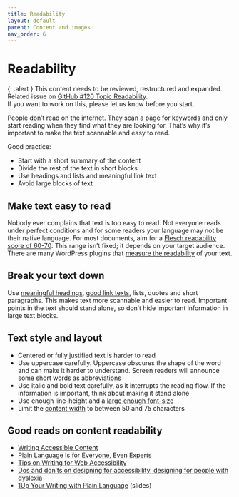 ```yaml
---
title: Readability
layout: default
parent: Content and images
nav_order: 6
---
```


# Readability

{: .alert }
This content needs to be reviewed, restructured and expanded.  
Related issue on [GitHub #120 Topic Readability](https://github.com/wpaccessibility/wp-a11y-docs/issues/120).  
If you want to work on this, please let us know before you start.

People don’t read on the internet. They scan a page for keywords and only start reading when they find what they are looking for. That’s why it’s important to make the text scannable and easy to read.

Good practice:

- Start with a short summary of the content
- Divide the rest of the text in short blocks
- Use headings and lists and meaningful link text
- Avoid large blocks of text

## Make text easy to read

Nobody ever complains that text is too easy to read. Not everyone reads under perfect conditions and for some readers your language may not be their native language. For most documents, aim for a [Flesch readability score of 60-70](https://yoast.com/flesch-reading-ease-score/). This range isn’t fixed; it depends on your target audience. There are many WordPress plugins that [measure the readability](https://wordpress.org/plugins/tags/readability/) of your text.

## Break your text down

Use [meaningful headings](https://make.wordpress.org/accessibility/handbook/best-practices/content/using-headings-in-content/), [good link texts](https://make.wordpress.org/accessibility/handbook/best-practices/content/good-link-texts/), lists, quotes and short paragraphs. This makes text more scannable and easier to read. Important points in the text should stand alone, so don’t hide important information in large text blocks.

## Text style and layout

- Centered or fully justified text is harder to read
- Use uppercase carefully. Uppercase obscures the shape of the word and can make it harder to understand. Screen readers will announce some short words as abbreviations
- Use italic and bold text carefully, as it interrupts the reading flow. If the information is important, think about making it stand alone
- Use enough line-height and a [large enough font-size](https://www.smashingmagazine.com/2011/10/16-pixels-body-copy-anything-less-costly-mistake/)
- Limit the [content width](https://baymard.com/blog/line-length-readability) to between 50 and 75 characters

## Good reads on content readability

- [Writing Accessible Content](https://foxland.fi/writing-accessible-content/)
- [Plain Language Is for Everyone, Even Experts](https://www.nngroup.com/articles/plain-language-experts/)
- [Tips on Writing for Web Accessibility](https://www.w3.org/WAI/gettingstarted/tips/writing.html#keep-content-clear-and-concise)
- [Dos and don’ts on designing for accessibility, designing for people with dyslexia](https://accessibility.blog.gov.uk/2016/09/02/dos-and-donts-on-designing-for-accessibility/)
- [1Up Your Writing with Plain Language](http://www.handcoding.com/presentations/plainwriting/#cover) (slides)
